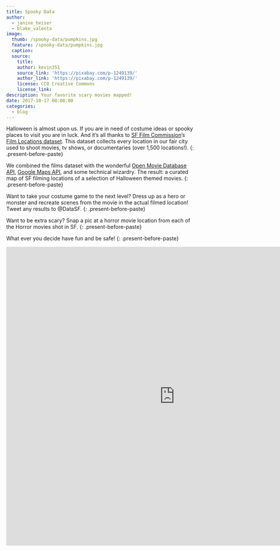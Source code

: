 ```yaml
---
title: Spooky Data
author:
  - janine_heiser
  - blake_valenta
image:
  thumb: /spooky-data/pumpkins.jpg
  feature: /spooky-data/pumpkins.jpg
  caption:
  source:
    title:
    author: kevin351
    source_link: 'https://pixabay.com/p-1249139/'
    author_link: 'https://pixabay.com/p-1249139/'
    license: CC0 Creative Commons
    license_link:
description: Your favorite scary movies mapped!
date: 2017-10-17 00:00:00
categories:
  - blog
---
```



Halloween is almost upon us. If you are in need of costume ideas or spooky places to visit you are in luck. And it’s all thanks to [SF Film Commission](http://filmsf.org/)’s [Film Locations dataset](https://data.sfgov.org/Culture-and-Recreation/Film-Locations-in-San-Francisco/yitu-d5am). This dataset collects every location in our fair city used to shoot movies, tv shows, or documentaries (over 1,500 locations!).
{: .present-before-paste}

We combined the films dataset with the wonderful [Open Movie Database API](http://www.omdbapi.com/), [Google Maps API](https://developers.google.com/maps/), and some technical wizardry. The result: a curated map of SF filming locations of a selection of Halloween themed movies.
{: .present-before-paste}

Want to take your costume game to the next level? Dress up as a hero or monster and recreate scenes from the movie in the actual filmed location! Tweet any results to @DataSF.
{: .present-before-paste}

Want to be extra scary? Snap a pic at a horror movie location from each of the Horror movies shot in SF.
{: .present-before-paste}

What ever you decide have fun and be safe!
{: .present-before-paste}

<embed style="width:900px;
 height: 800px;" src="http://datasf.org/SF-Halloween-Movie-Map/" />